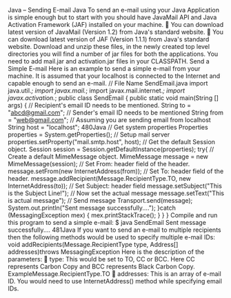 Java – Sending E-mail
Java
To send an e-mail using your Java Application is simple enough but to start with you should
have JavaMail API and Java Activation Framework (JAF) installed on your machine.
 You can download latest version of JavaMail (Version 1.2) from Java's standard
website.
 You can download latest version of JAF (Version 1.1.1) from Java's standard
website.
Download and unzip these files, in the newly created top level directories you will find a
number of jar files for both the applications. You need to add mail.jar
and activation.jar files in your CLASSPATH.
Send a Simple E-mail
Here is an example to send a simple e-mail from your machine. It is assumed that
your localhost is connected to the Internet and capable enough to send an e-mail.
// File Name SendEmail.java
import java.util.*;
import javax.mail.*;
import javax.mail.internet.*;
import javax.activation.*;
public class SendEmail
{
public static void main(String [] args)
{
// Recipient's email ID needs to be mentioned.
String to = "abcd@gmail.com";
// Sender's email ID needs to be mentioned
String from = "web@gmail.com";
// Assuming you are sending email from localhost
String host = "localhost";
480Java
// Get system properties
Properties properties = System.getProperties();
// Setup mail server
properties.setProperty("mail.smtp.host", host);
// Get the default Session object.
Session session = Session.getDefaultInstance(properties);
try{
// Create a default MimeMessage object.
MimeMessage message = new MimeMessage(session);
// Set From: header field of the header.
message.setFrom(new InternetAddress(from));
// Set To: header field of the header.
message.addRecipient(Message.RecipientType.TO, new InternetAddress(to));
// Set Subject: header field
message.setSubject("This is the Subject Line!");
// Now set the actual message
message.setText("This is actual message");
// Send message
Transport.send(message);
System.out.println("Sent message successfully....");
}catch (MessagingException mex) {
mex.printStackTrace();
}
}
}
Compile and run this program to send a simple e-mail:
$ java SendEmail
Sent message successfully....
481Java
If you want to send an e-mail to multiple recipients then the following methods would be
used to specify multiple e-mail IDs:
void addRecipients(Message.RecipientType type, Address[] addresses)throws
MessagingException
Here is the description of the parameters:
 type: This would be set to TO, CC or BCC. Here CC represents Carbon Copy and
BCC represents Black Carbon Copy. ExampleMessage.RecipientType.TO
 addresses: This is an array of e-mail ID. You would need to use InternetAddress()
method while specifying email IDs.
